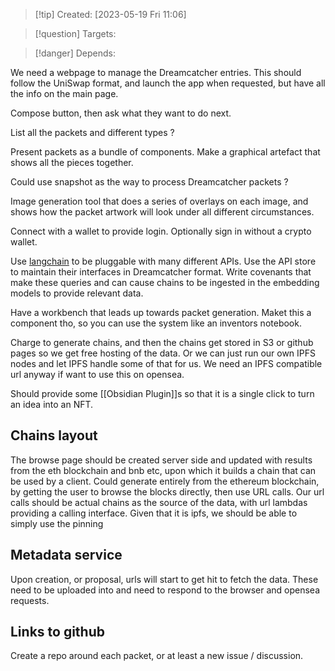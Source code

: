 
>[!tip] Created: [2023-05-19 Fri 11:06]

>[!question] Targets: 

>[!danger] Depends: 

We need a webpage to manage the Dreamcatcher entries.  This should follow the UniSwap format, and launch the app when requested, but have all the info on the main page.

Compose button, then ask what they want to do next.

List all the packets and different types ?

Present packets as a bundle of components.  Make a graphical artefact that shows all the pieces together.

Could use snapshot as the way to process Dreamcatcher packets ?

Image generation tool that does a series of overlays on each image, and shows how the packet artwork will look under all different circumstances.

Connect with a wallet to provide login.
Optionally sign in without a crypto wallet.

Use [langchain](https://langchain.com/integrations.html) to be pluggable with many different APIs.  Use the API store to maintain their interfaces in Dreamcatcher format.  Write covenants that make these queries and can cause chains to be ingested in the embedding models to provide relevant data.

Have a workbench that leads up towards packet generation.  Maket this a component tho, so you can use the system like an inventors notebook.

Charge to generate chains, and then the chains get stored in S3 or github pages so we get free hosting of the data.  Or we can just run our own IPFS nodes and let IPFS handle some of that for us.  We need an IPFS compatible url anyway if want to use this on opensea.

Should provide some [[Obsidian Plugin]]s so that it is a single click to turn an idea into an NFT.

## Chains layout
The browse page should be created server side and updated with results from the eth blockchain and bnb etc, upon which it builds a chain that can be used by a client.
Could generate entirely from the ethereum blockchain, by getting the user to browse the blocks directly, then use URL calls.  Our url calls should be actual chains as the source of the data, with url lambdas providing a calling interface.  Given that it is ipfs, we should be able to simply use the pinning

## Metadata service
Upon creation, or proposal, urls will start to get hit to fetch the data.  These need to be uploaded into and need to respond to the browser and opensea requests.

## Links to github
Create a repo around each packet, or at least a new issue / discussion.